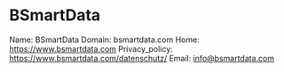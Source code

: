 
# BSmartData

Name: BSmartData
Domain: bsmartdata.com
Home: https://www.bsmartdata.com
Privacy_policy: https://www.bsmartdata.com/datenschutz/
Email: info@bsmartdata.com
